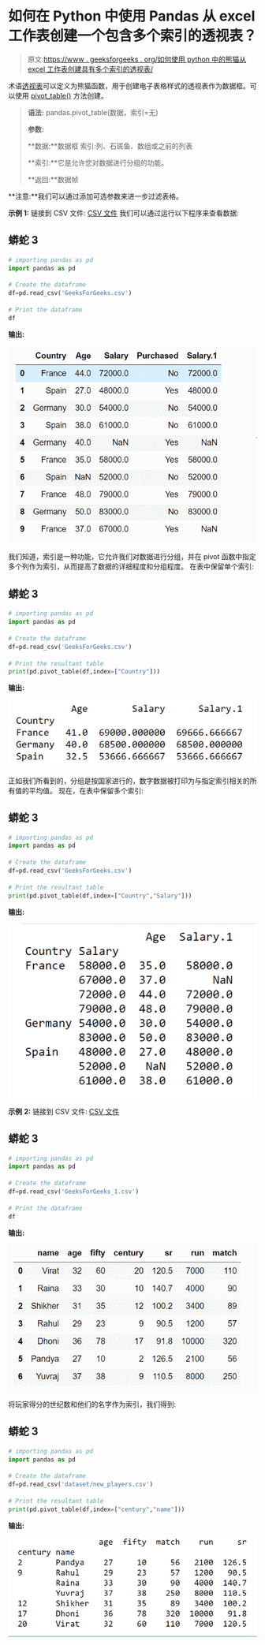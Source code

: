 # 如何在 Python 中使用 Pandas 从 excel 工作表创建一个包含多个索引的透视表？

> 原文:[https://www . geeksforgeeks . org/如何使用 python 中的熊猫从 excel 工作表创建具有多个索引的透视表/](https://www.geeksforgeeks.org/how-to-create-a-pivot-table-with-multiple-indexes-from-an-excel-sheet-using-pandas-in-python/)

术语[透视表](https://www.geeksforgeeks.org/python-pandas-pivot_table/)可以定义为熊猫函数，用于创建电子表格样式的透视表作为数据框。可以使用 [pivot_table()](https://www.geeksforgeeks.org/python-pandas-pivot_table/) 方法创建。

> **语法:** pandas.pivot_table(数据，索引=无)
> 
> **参数:**
> 
> **数据:**数据框
> 索引:列、石斑鱼、数组或之前的列表
> 
> **索引:**它是允许您对数据进行分组的功能。
> 
> **返回:**数据帧

**注意:**我们可以通过添加可选参数来进一步过滤表格。

**示例 1:** 链接到 CSV 文件: [CSV 文件](https://docs.google.com/spreadsheets/d/1xCfGTuY9rbNE7_JJ5LS4OntfyXxLGNR_6ty_J-tWz0U/edit?usp=sharing)
我们可以通过运行以下程序来查看数据:

## 蟒蛇 3

```py
# importing pandas as pd 
import pandas as pd

# Create the dataframe 
df=pd.read_csv('GeeksForGeeks.csv')

# Print the dataframe 
df
```

**输出:**

![img](img/e45e8aedff0fc08fa5c90c849589768b.png)

我们知道，索引是一种功能，它允许我们对数据进行分组，并在 pivot 函数中指定多个列作为索引，从而提高了数据的详细程度和分组程度。
在表中保留单个索引:

## 蟒蛇 3

```py
# importing pandas as pd 
import pandas as pd

# Create the dataframe 
df=pd.read_csv('GeeksForGeeks.csv')

# Print the resultant table
print(pd.pivot_table(df,index=["Country"]))
```

**输出:**

![img](img/8d6cf8a2f128984ab3bdd774471b1cdd.png)

正如我们所看到的，分组是按国家进行的，数字数据被打印为与指定索引相关的所有值的平均值。
现在，在表中保留多个索引:

## 蟒蛇 3

```py
# importing pandas as pd 
import pandas as pd

# Create the dataframe 
df=pd.read_csv('GeeksForGeeks.csv')

# Print the resultant table
print(pd.pivot_table(df,index=["Country","Salary"]))
```

**输出:**

![img](img/af60a30821d3df221a92bc520fa2d6e2.png)

**示例** **2:** 链接到 CSV 文件: [CSV 文件](https://docs.google.com/spreadsheets/d/15iWNM9CGeK91eld8P4xc51BjOmniogjaj0EoGfAEhDk/edit?usp=sharing)

## 蟒蛇 3

```py
# importing pandas as pd 
import pandas as pd

# Create the dataframe 
df=pd.read_csv('GeeksForGeeks_1.csv')

# Print the dataframe 
df
```

**输出:**

![img](img/b289b0f898979a3abb1b9c98a8dd6971.png)

将玩家得分的世纪数和他们的名字作为索引，我们得到:

## 蟒蛇 3

```py
# importing pandas as pd 
import pandas as pd

# Create the dataframe 
df=pd.read_csv('dataset/new_players.csv')

# Print the resultant table
print(pd.pivot_table(df,index=["century","name"]))
```

**输出:**

![img](img/82bd8d0336a4e0eff0b9f851ea46dcac.png)